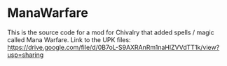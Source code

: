 # ManaWarfare
This is the source code for a mod for Chivalry that added spells / magic called Mana Warfare.
Link to the UPK files: https://drive.google.com/file/d/0B7oL-S9AXRAnRm1naHlZVVdTT1k/view?usp=sharing
